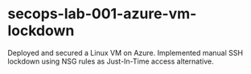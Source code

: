 # secops-lab-001-azure-vm-lockdown
Deployed and secured a Linux VM on Azure. Implemented manual SSH lockdown using NSG rules as Just-In-Time access alternative.

